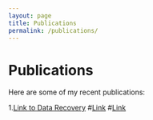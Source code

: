 ```yaml
---
layout: page
title: Publications
permalink: /publications/
---
```


# Publications

Here are some of my recent publications:

1.[Link to Data Recovery](https://recoverit.wondershare.com/harddrive-recovery/deleted-file-recovery-ubuntu.html)
#[Link](https://recoverit.wondershare.com/harddrive-recovery/deleted-file-recovery-ubuntu.html)
#[Link](https://www.tandfonline.com/doi/full/10.1080/01621459.2024.2360666)

